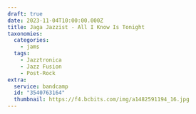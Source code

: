 ```yaml
---
draft: true
date: 2023-11-04T10:00:00.000Z
title: Jaga Jazzist - All I Know Is Tonight
taxonomies:
  categories:
    - jams
  tags:
    - Jazztronica
    - Jazz Fusion
    - Post-Rock
extra:
  service: bandcamp
  id: "3540763164"
  thumbnail: https://f4.bcbits.com/img/a1482591194_16.jpg
---
```

